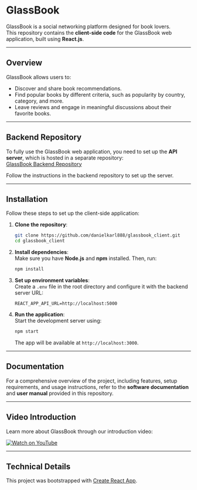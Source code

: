 # GlassBook  

GlassBook is a social networking platform designed for book lovers.  
This repository contains the **client-side code** for the GlassBook web application, built using **React.js**.

---

## Overview  

GlassBook allows users to:  
- Discover and share book recommendations.  
- Find popular books by different criteria, such as popularity by country, category, and more.  
- Leave reviews and engage in meaningful discussions about their favorite books.  

---

## Backend Repository  

To fully use the GlassBook web application, you need to set up the **API server**, which is hosted in a separate repository:  
[GlassBook Backend Repository](https://github.com/danielkarl888/glassbook_backend)  

Follow the instructions in the backend repository to set up the server.

---

## Installation  

Follow these steps to set up the client-side application:  

1. **Clone the repository**:  
   ```bash
   git clone https://github.com/danielkarl888/glassbook_client.git
   cd glassbook_client
   ```  

2. **Install dependencies**:  
   Make sure you have **Node.js** and **npm** installed. Then, run:  
   ```bash
   npm install
   ```  

3. **Set up environment variables**:  
   Create a `.env` file in the root directory and configure it with the backend server URL:  
   ```env
   REACT_APP_API_URL=http://localhost:5000
   ```  

4. **Run the application**:  
   Start the development server using:  
   ```bash
   npm start
   ```  
   The app will be available at `http://localhost:3000`.  

---

## Documentation  

For a comprehensive overview of the project, including features, setup requirements, and usage instructions, refer to the **software documentation** and **user manual** provided in this repository.  

---

## Video Introduction  

Learn more about GlassBook through our introduction video:  

[![Watch on YouTube](https://img.youtube.com/vi/FKjeQNyIu6E/0.jpg)](https://www.youtube.com/watch?v=FKjeQNyIu6E)  

---

## Technical Details  

This project was bootstrapped with [Create React App](https://github.com/facebook/create-react-app).  
